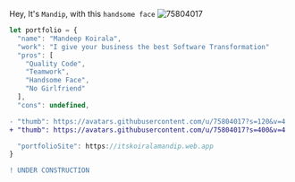 Hey, It's `Mandip`, with this ``handsome face`` ![75804017](https://avatars.githubusercontent.com/u/75804017?s=150&v=4)

```js
let portfolio = {
  "name": "Mandeep Koirala",
  "work": "I give your business the best Software Transformation"
  "pros": [
    "Quality Code",
    "Teamwork",
    "Handsome Face",
    "No Girlfriend"
  ],
  "cons": undefined,
```
```diff
- "thumb": https://avatars.githubusercontent.com/u/75804017?s=120&v=4
+ "thumb": https://avatars.githubusercontent.com/u/75804017?s=400&v=4
```
```js
  "portfolioSite": https://itskoiralamandip.web.app
}
```

```diff
! UNDER CONSTRUCTION
```
